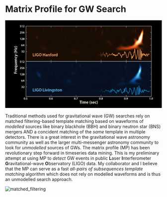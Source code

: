 # Matrix Profile for GW Search

![gw150914](assets/GW150914_chip_figure.jpg)

Traditional methods used for gravitational wave (GW) searches rely on matched filtering-based template matching based on waveforms of _modelled_ sources like binary blackhole (BBH) and binary neutron star (BNS) mergers AND a concident matching of the _same_ template in multiple detectors. There is a great interest in the gravitational wave astronomy community as well as the larger multi-messenger astronomy community to look for _unmodelled_ sources of GWs. The matrix profile (MP) has been revolutionary step forward in timeseries data mining. This is my preliminary attempt at using MP to _detect_ GW events in public **L**aser **I**nterferometer **G**ravitational-wave **O**bservatory (LIGO) data. My collaborator and I believe that the MP can serve as a fast _all-pairs of subsequences template matching_ algorithm which does not rely on modelled waveforms and is thus an unmodelled search approach.

![matched_filtering](assets/ligo_matched_filtering_vizualization.gif)